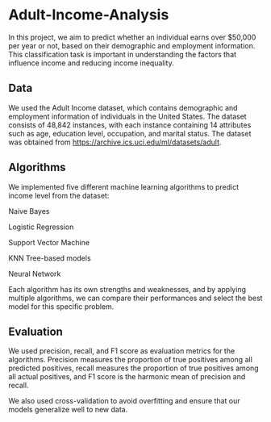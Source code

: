 # Adult-Income-Analysis

In this project, we aim to predict whether an individual earns over $50,000 per year or not, based on their demographic and employment information. This classification task is important in understanding the factors that influence income and reducing income inequality.

## Data
We used the Adult Income dataset, which contains demographic and employment information of individuals in the United States. The dataset consists of 48,842 instances, with each instance containing 14 attributes such as age, education level, occupation, and marital status. The dataset was obtained from https://archive.ics.uci.edu/ml/datasets/adult.

## Algorithms
We implemented five different machine learning algorithms to predict income level from the dataset:

Naive Bayes

Logistic Regression 

Support Vector Machine

KNN
Tree-based models

Neural Network

Each algorithm has its own strengths and weaknesses, and by applying multiple algorithms, we can compare their performances and select the best model for this specific problem.

## Evaluation

We used precision, recall, and F1 score as evaluation metrics for the algorithms. Precision measures the proportion of true positives among all predicted positives, recall measures the proportion of true positives among all actual positives, and F1 score is the harmonic mean of precision and recall.

We also used cross-validation to avoid overfitting and ensure that our models generalize well to new data.
